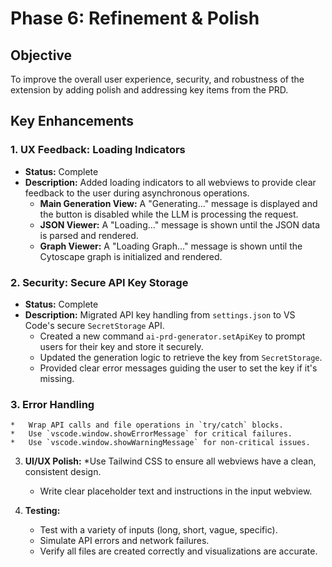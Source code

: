 # Phase 6: Refinement & Polish

## Objective

To improve the overall user experience, security, and robustness of the extension by adding polish and addressing key items from the PRD.

## Key Enhancements

### 1. UX Feedback: Loading Indicators

- **Status:** Complete
- **Description:** Added loading indicators to all webviews to provide clear feedback to the user during asynchronous operations.
  - **Main Generation View:** A "Generating..." message is displayed and the button is disabled while the LLM is processing the request.
  - **JSON Viewer:** A "Loading..." message is shown until the JSON data is parsed and rendered.
  - **Graph Viewer:** A "Loading Graph..." message is shown until the Cytoscape graph is initialized and rendered.

### 2. Security: Secure API Key Storage

- **Status:** Complete
- **Description:** Migrated API key handling from `settings.json` to VS Code's secure `SecretStorage` API.
  - Created a new command `ai-prd-generator.setApiKey` to prompt users for their key and store it securely.
  - Updated the generation logic to retrieve the key from `SecretStorage`.
  - Provided clear error messages guiding the user to set the key if it's missing.

### 3. Error Handling

    *   Wrap API calls and file operations in `try/catch` blocks.
    *   Use `vscode.window.showErrorMessage` for critical failures.
    *   Use `vscode.window.showWarningMessage` for non-critical issues.

3.  **UI/UX Polish:**
    *Use Tailwind CSS to ensure all webviews have a clean, consistent design.
    *   Write clear placeholder text and instructions in the input webview.

4. **Testing:**
    - Test with a variety of inputs (long, short, vague, specific).
    - Simulate API errors and network failures.
    - Verify all files are created correctly and visualizations are accurate.
